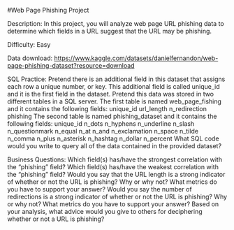 
#Web Page Phishing Project

Description: In this project, you will analyze web page URL phishing data to determine which fields in a URL suggest that the URL may be phishing.

Difficulty: Easy

Data download: https://www.kaggle.com/datasets/danielfernandon/web-page-phishing-dataset?resource=download 

SQL Practice: 
Pretend there is an additional field in this dataset that assigns each row a unique number, or key.  This additional field is called unique_id and it is the first field in the dataset.  Pretend this data was stored in two different tables in a SQL server.  The first table is named web_page_fishing and it contains the following fields:
unique_id
url_length
n_redirection
phishing
The second table is named phishing_dataset and it contains the following fields:
unique_id
n_dots
n_hyphens
n_underline
n_slash
n_questionmark
n_equal
n_at
n_and
n_exclamation
n_space
n_tilde
n_comma
n_plus
n_asterisk
n_hashtag
n_dollar
n_percent
What SQL code would you write to query all of the data contained in the provided dataset?

Business Questions:
Which field(s) has/have the strongest correlation with the “phishing” field?  Which field(s) has/have the weakest correlation with the “phishing” field?
Would you say that the URL length is a strong indicator of whether or not the URL is phishing?  Why or why not?  What metrics do you have to support your answer?
Would you say the number of redirections is a strong indicator of whether or not the URL is phishing?  Why or why not?  What metrics do you have to support your answer?
Based on your analysis, what advice would you give to others for deciphering whether or not a URL is phishing?
